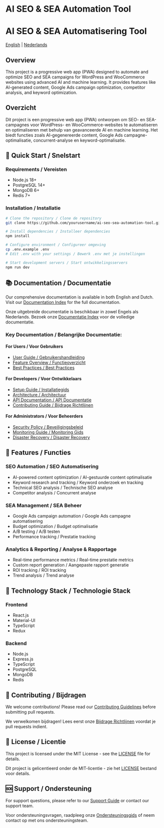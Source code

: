 # AI SEO & SEA Automation Tool
# AI SEO & SEA Automatisering Tool

[English](#overview) | [Nederlands](#overzicht)

## Overview
This project is a progressive web app (PWA) designed to automate and optimize SEO and SEA campaigns for WordPress and WooCommerce websites using advanced AI and machine learning. It provides features like AI-generated content, Google Ads campaign optimization, competitor analysis, and keyword optimization.

## Overzicht
Dit project is een progressive web app (PWA) ontworpen om SEO- en SEA-campagnes voor WordPress- en WooCommerce-websites te automatiseren en optimaliseren met behulp van geavanceerde AI en machine learning. Het biedt functies zoals AI-gegenereerde content, Google Ads campagne-optimalisatie, concurrent-analyse en keyword-optimalisatie.

## 🚀 Quick Start / Snelstart

### Requirements / Vereisten
- Node.js 18+
- PostgreSQL 14+
- MongoDB 6+
- Redis 7+

### Installation / Installatie
```bash
# Clone the repository / Clone de repository
git clone https://github.com/yourusername/ai-seo-sea-automation-tool.git

# Install dependencies / Installeer dependencies
npm install

# Configure environment / Configureer omgeving
cp .env.example .env
# Edit .env with your settings / Bewerk .env met je instellingen

# Start development servers / Start ontwikkelingsservers
npm run dev
```

## 📚 Documentation / Documentatie

Our comprehensive documentation is available in both English and Dutch. Visit our [Documentation Index](docs/index.md) for the full documentation.

Onze uitgebreide documentatie is beschikbaar in zowel Engels als Nederlands. Bezoek onze [Documentatie Index](docs/index.md) voor de volledige documentatie.

### Key Documentation / Belangrijke Documentatie:

#### For Users / Voor Gebruikers
- [User Guide / Gebruikershandleiding](docs/user-guide.md)
- [Feature Overview / Functieoverzicht](docs/user-guide.md#features)
- [Best Practices / Best Practices](docs/best-practices.md)

#### For Developers / Voor Ontwikkelaars
- [Setup Guide / Installatiegids](docs/setup.md)
- [Architecture / Architectuur](docs/frontend.md#architecture)
- [API Documentation / API Documentatie](docs/api.md)
- [Contributing Guide / Bijdrage Richtlijnen](CONTRIBUTING.md)

#### For Administrators / Voor Beheerders
- [Security Policy / Beveiligingsbeleid](docs/security-policy.md)
- [Monitoring Guide / Monitoring Gids](docs/monitoring-and-logging.md)
- [Disaster Recovery / Disaster Recovery](docs/disaster-recovery.md)

## 🌟 Features / Functies

### SEO Automation / SEO Automatisering
- AI-powered content optimization / AI-gestuurde content optimalisatie
- Keyword research and tracking / Keyword onderzoek en tracking
- Technical SEO analysis / Technische SEO analyse
- Competitor analysis / Concurrent analyse

### SEA Management / SEA Beheer
- Google Ads campaign automation / Google Ads campagne automatisering
- Budget optimization / Budget optimalisatie
- A/B testing / A/B testen
- Performance tracking / Prestatie tracking

### Analytics & Reporting / Analyse & Rapportage
- Real-time performance metrics / Real-time prestatie metrics
- Custom report generation / Aangepaste rapport generatie
- ROI tracking / ROI tracking
- Trend analysis / Trend analyse

## 🔧 Technology Stack / Technologie Stack

### Frontend
- React.js
- Material-UI
- TypeScript
- Redux

### Backend
- Node.js
- Express.js
- TypeScript
- PostgreSQL
- MongoDB
- Redis

## 🤝 Contributing / Bijdragen

We welcome contributions! Please read our [Contributing Guidelines](CONTRIBUTING.md) before submitting pull requests.

We verwelkomen bijdragen! Lees eerst onze [Bijdrage Richtlijnen](CONTRIBUTING.md) voordat je pull requests indient.

## 📄 License / Licentie

This project is licensed under the MIT License - see the [LICENSE](LICENSE) file for details.

Dit project is gelicentieerd onder de MIT-licentie - zie het [LICENSE](LICENSE) bestand voor details.

## 🆘 Support / Ondersteuning

For support questions, please refer to our [Support Guide](docs/user-guide.md#support) or contact our support team.

Voor ondersteuningsvragen, raadpleeg onze [Ondersteuningsgids](docs/user-guide.md#support) of neem contact op met ons ondersteuningsteam.